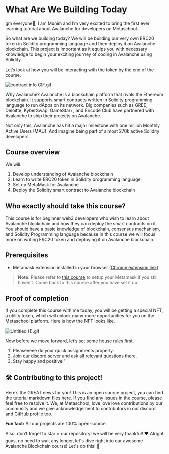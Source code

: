# What Are We Building Today

gm everyone🌈, I am Munim and I’m very excited to bring the first ever learning tutorial about Avalanche for developers on Metaschool.

So what are we building today? We will be building our very own  ERC20 token in Solidity programming language and then deploy it on Avalanche blockchain. This project is important as it equips you with necessary knowledge to begin your exciting journey of coding in Avalanche using Solidity.

Let’s look at how you will be interacting with the token by the end of the course.

![contract info GIF.gif](What%20Are%20We%20Building%20Today%20d9da7e70883748d9a4db91c98d0b64c4/contract_info_GIF.gif)


Why Avalanche? Avalanche is a blockchain platform that rivals the Ethereum blockchain. It supports smart contracts written in Solidity programming language to run dApps on its network. Big companies such as GREE, Deloitte, KyberSwap, GameStar+, and Encode Club have partnered with Avalanche to ship their projects on Avalanche.

Not only this, Avalanche has hit a major milestone with one million Monthly Active Users (MAU). And imagine being part of almost 270k active Solidity developers.

## Course overview

We will:

1. Develop understanding of Avalanche blockchain
2. Learn to write ERC20 token in Solidity programming language
3. Set up MetaMask for Avalanche
4. Deploy the Solidity smart contract to Avalanche blockchain

## W****ho exactly should take this course?****

This course is for beginner web3 developers who wish to learn about Avalanche blockchain and how they can deploy the smart contracts on it. You should have a basic knowledge of blockchain, [consensus mechanism](https://metaschool.so/articles/consensus-mechanism-meaning/), and Solidity Programming language because in this course we will focus more on writing ERC20 token and deploying it on Avalanche blockchain.

## Prerequisites

- Metamask extension installed in your browser ([Chrome extension link](https://chrome.google.com/webstore/detail/metamask/nkbihfbeogaeaoehlefnkodbefgpgknn))

> **Note:** Please refer to [this course](https://metaschool.so/courses/understand-and-setup-metamask-account) to setup your Metamask if you still haven’t. Come back to this course after you have set it up.
> 

## Proof of completion

If you complete this course with me today, you will be getting a special NFT, a utility token, which will unlock many more opportunities for you on the Metaschool platform. Here is how the NFT looks like.

![Untitled (1).gif](What%20Are%20We%20Building%20Today%20d9da7e70883748d9a4db91c98d0b64c4/Untitled_(1).gif)

Now before we move forward, let’s set some house rules first.
1. Pleaseeeee do your quick assignments properly. 
2. Join [our discord server](https://discord.gg/vbVMUwXWgc) and ask all relevant questions there.
3. Stay happy and positive!”

## 🛠 Contributing to this project!

Here’s the GREAT news for you! This is an open source project, you can find the tutorial markdown files [here](https://github.com/0xmetaschool/Learning-Projects). If you find any issues in the course, please feel free to resolve it.
We, at Metaschool, love love love contributions by our community and we give acknowledgement to contributors in our discord and GitHub profile too.

**Fun fact:** All our projects are 100% open-source.

Also, don’t forget to star ⭐️ our repository! we will be very thankful! ♥️
Alright guys, no need to wait any longer, let's dive right into our awesome Avalanche Blockchain course! Let's do this! 🙌